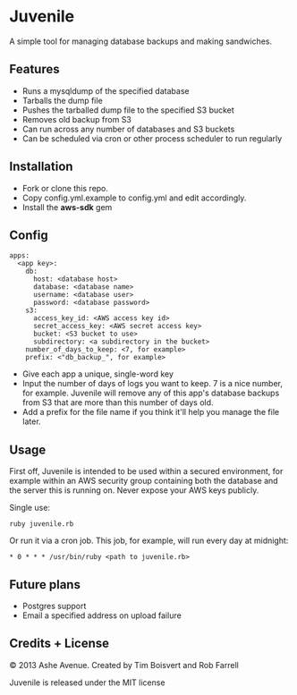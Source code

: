 Juvenile
========

A simple tool for managing database backups and making sandwiches. 

Features
--------

- Runs a mysqldump of the specified database
- Tarballs the dump file
- Pushes the tarballed dump file to the specified S3 bucket
- Removes old backup from S3
- Can run across any number of databases and S3 buckets
- Can be scheduled via cron or other process scheduler to run regularly

Installation
------------

- Fork or clone this repo.
- Copy config.yml.example to config.yml and edit accordingly.
- Install the **aws-sdk** gem

Config
------

    apps:
      <app key>:
        db:
          host: <database host>
          database: <database name>
          username: <database user>
          password: <database password>
        s3:
          access_key_id: <AWS access key id>
          secret_access_key: <AWS secret access key>
          bucket: <S3 bucket to use>
          subdirectory: <a subdirectory in the bucket>
        number_of_days_to_keep: <7, for example>
        prefix: <"db_backup_", for example>
        
- Give each app a unique, single-word key
- Input the number of days of logs you want to keep. 7 is a nice number, for example. Juvenile will remove any of this app's database backups from S3 that are more than this number of days old.
- Add a prefix for the file name if you think it'll help you manage the file later.

Usage
-----

First off, Juvenile is intended to be used within a secured environment, for example within an AWS security group containing both the database and the server this is running on. Never expose your AWS keys publicly.

Single use:

    ruby juvenile.rb
    
Or run it via a cron job. This job, for example, will run every day at midnight:

    * 0 * * * /usr/bin/ruby <path to juvenile.rb>

Future plans
------------

- Postgres support
- Email a specified address on upload failure

Credits + License
-----------------

&copy; 2013 Ashe Avenue. Created by Tim Boisvert and Rob Farrell

Juvenile is released under the MIT license
